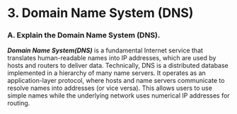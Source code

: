 <!-- ---
marp: true
theme: default
paginate: true

--- -->

# 3. Domain Name System (DNS)

### A. Explain the Domain Name System (DNS).

***Domain Name System(DNS)*** is a fundamental Internet service that translates human-readable names into IP addresses, which are used by hosts and routers to deliver data. Technically, DNS is a distributed database implemented in a hierarchy of many name servers. It operates as an application-layer protocol, where hosts and name servers communicate to resolve names into addresses (or vice versa). This allows users to use simple names while the underlying network uses numerical IP addresses for routing.
